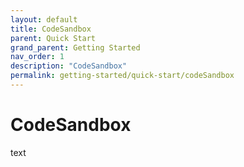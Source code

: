 ```yaml
---
layout: default
title: CodeSandbox
parent: Quick Start
grand_parent: Getting Started
nav_order: 1
description: "CodeSandbox"
permalink: getting-started/quick-start/codeSandbox
---
```


# CodeSandbox

text
